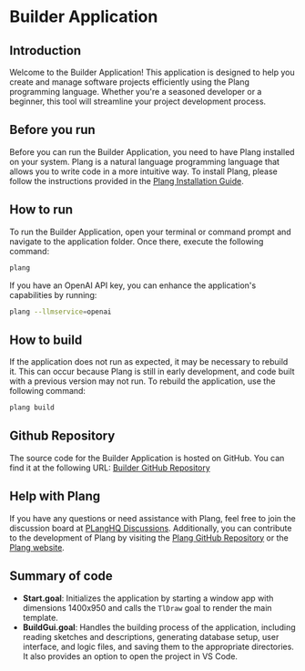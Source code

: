 ﻿
# Builder Application

## Introduction
Welcome to the Builder Application! This application is designed to help you create and manage software projects efficiently using the Plang programming language. Whether you're a seasoned developer or a beginner, this tool will streamline your project development process.

## Before you run
Before you can run the Builder Application, you need to have Plang installed on your system. Plang is a natural language programming language that allows you to write code in a more intuitive way. To install Plang, please follow the instructions provided in the [Plang Installation Guide](https://github.com/PLangHQ/plang/blob/main/Documentation/Install.md).

## How to run
To run the Builder Application, open your terminal or command prompt and navigate to the application folder. Once there, execute the following command:
```bash
plang
```
If you have an OpenAI API key, you can enhance the application's capabilities by running:
```bash
plang --llmservice=openai
```

## How to build
If the application does not run as expected, it may be necessary to rebuild it. This can occur because Plang is still in early development, and code built with a previous version may not run. To rebuild the application, use the following command:
```bash
plang build
```

## Github Repository
The source code for the Builder Application is hosted on GitHub. You can find it at the following URL: [Builder GitHub Repository](https://github.com/ingig/Builder)

## Help with Plang
If you have any questions or need assistance with Plang, feel free to join the discussion board at [PLangHQ Discussions](https://github.com/PLangHQ/apps/discussions). Additionally, you can contribute to the development of Plang by visiting the [Plang GitHub Repository](https://github.com/PLangHQ) or the [Plang website](https://plang.is).

## Summary of code
- **Start.goal**: Initializes the application by starting a window app with dimensions 1400x950 and calls the `TlDraw` goal to render the main template.
- **BuildGui.goal**: Handles the building process of the application, including reading sketches and descriptions, generating database setup, user interface, and logic files, and saving them to the appropriate directories. It also provides an option to open the project in VS Code.
